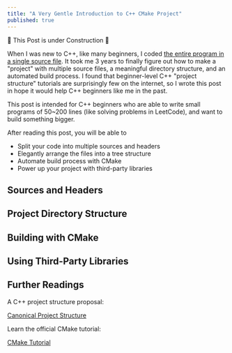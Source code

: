 ```yaml
---
title: "A Very Gentle Introduction to C++ CMake Project"
published: true
---
```


🚧 This Post is under Construction 🚧

When I was new to C++, like many beginners, I coded [the entire program in a single source file](https://github.com/bluerose73/Amazon-chess). It took me 3 years to finally figure out how to make a "project" with multiple source files, a meaningful directory structure, and an automated build process. I found that beginner-level C++ "project structure" tutorials are surprisingly few on the internet, so I wrote this post in hope it would help C++ beginners like me in the past.

This post is intended for C++ beginners who are able to write small programs of 50~200 lines (like solving problems in LeetCode), and want to build something bigger.

After reading this post, you will be able to
- Split your code into multiple sources and headers
- Elegantly arrange the files into a tree structure
- Automate build process with CMake
- Power up your project with third-party libraries

## Sources and Headers

## Project Directory Structure

## Building with CMake

## Using Third-Party Libraries

## Further Readings

A C++ project structure proposal:

[Canonical Project Structure](https://www.open-std.org/jtc1/sc22/wg21/docs/papers/2018/p1204r0.html)

Learn the official CMake tutorial:

[CMake Tutorial](https://cmake.org/cmake/help/latest/guide/tutorial/index.html)